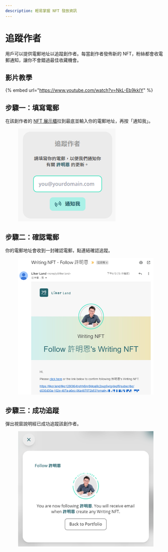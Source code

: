 ```yaml
---
description: 輕易掌握 NFT 發放資訊
---
```


# 追蹤作者

用戶可以提供電郵地址以追蹤創作者。每當創作者發佈新的 NFT，粉絲都會收電郵通知，讓你不會錯過最佳收藏機會。

## 影片教學

{% embed url="https://www.youtube.com/watch?v=NkL-Eb9kkIY" %}

## 步驟一：填寫電郵

在該創作者的 [NFT 展示櫃](collect-writing-nft/nft-portfolio.md)拉到最底並輸入你的電郵地址，再按「通知我」。

<figure><img src="../../.gitbook/assets/subscribe creator 1.png" alt=""><figcaption></figcaption></figure>

## 步驟二：確認電郵

你的電郵地址會收到一封確認電郵，點連結確認追蹤。

<figure><img src="../../.gitbook/assets/subscribe creator 2.png" alt=""><figcaption></figcaption></figure>

## 步驟三：成功追蹤

彈出視窗說明經已成功追蹤該創作者。

<figure><img src="../../.gitbook/assets/subscribe creator 3.png" alt=""><figcaption></figcaption></figure>
